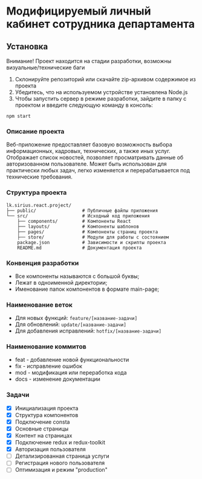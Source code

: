 # Модифицируемый личный кабинет сотрудника департамента

## Установка
Внимание! Проект находится на стадии разработки, возможны визуальные/технические баги

1) Склонируйте репозиторий или скачайте zip-архивом содержимое из проекта
2) Убедитесь, что на используемом устройстве установлена Node.js
3) Чтобы запустить сервер в режиме разработки, зайдите в папку с проектом и введите следующую команду в консоль:
```
npm start
```

### Описание проекта
Веб-приложение предоставляет базовую возможность выбора информационных, кадровых, технических, а также иных услуг. Отображает список новостей, позволяет просматривать данные об авторизованном пользователе. Может быть использован для практически любых задач, легко изменяется и перерабатывается под технические требования.

### Структура проекта
```
lk.sirius.react.project/
├── public/                 # Публичные файлы приложения
└── src/                    # Исходный код приложения
    ├── components/         # Компоненты React
    ├── layouts/            # Компоненты шаблонов
    ├── pages/              # Компоненты страниц проекта
    ├── store/              # Модули для работы с состоянием
    package.json            # Зависимости и скрипты проекта
    README.md               # Документация проекта
```

### Конвенция разработки
- Все компоненты называются с большой буквы;
- Лежат в одноименной директории;
- Именование папок компонентов в формате main-page;

### Наименование веток
- Для новых функций: ``feature/[название-задачи]``
- Для обновлений: ``update/[название-задачи]``
- Для добавления исправлений: ``hotfix/[название-задачи]``

### Наименование коммитов
- feat - добавление новой функциональности
- fix - исправление ошибок
- mod - модификация или переработка кода
- docs - изменение документации

### Задачи
- [x] Инициализация проекта
- [x] Структура компонентов
- [x] Подключение consta
- [x] Основные страницы
- [x] Контент на страницах
- [x] Подключение redux и redux-toolkit
- [x] Авторизация пользователя
- [ ] Детализированная страница услуги
- [ ] Регистрация нового пользователя
- [ ] Оптимизация и режим "production"